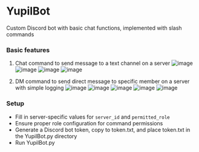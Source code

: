 # YupilBot
Custom Discord bot with basic chat functions, implemented with slash commands

### Basic features
1. Chat command to send message to a text channel on a server
   ![image](https://github.com/mumochi/YupilBot/assets/149116223/87c1b4fc-fd62-4d7a-b4e0-8a9a486cfc38)
   ![image](https://github.com/mumochi/YupilBot/assets/149116223/a0549c50-7d30-45d6-8468-b2168f7eebf2)
   ![image](https://github.com/mumochi/YupilBot/assets/149116223/2f3a1a3b-c48a-47dc-8909-44498ff0dfcb)
   ![image](https://github.com/mumochi/YupilBot/assets/149116223/1601086b-3679-4bef-94b9-53a03e851c8b)

2. DM command to send direct message to specific member on a server with simple logging
  ![image](https://github.com/mumochi/YupilBot/assets/149116223/ad259bb6-4583-48a9-b0ac-74558a374864)
  ![image](https://github.com/mumochi/YupilBot/assets/149116223/5c502121-ebf7-465e-b1b5-69bfc18df29f)
  ![image](https://github.com/mumochi/YupilBot/assets/149116223/452ff24f-356b-4f1b-b93f-96585221583d)
  ![image](https://github.com/mumochi/YupilBot/assets/149116223/c14132a6-4911-4252-a41b-9b8f7c9dfbbf)
  ![image](https://github.com/mumochi/YupilBot/assets/149116223/6cd7adc4-409a-40ae-9ebd-05a0d6aaa678)


### Setup
* Fill in server-specific values for `server_id` and `permitted_role`
* Ensure proper role configuration for command permissions
* Generate a Discord bot token, copy to token.txt, and place token.txt in the YupilBot.py directory
* Run YupilBot.py
